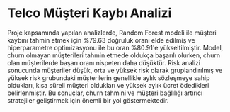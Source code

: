 # Telco Müşteri Kaybı Analizi
Proje kapsamında yapılan analizlerde, Random Forest modeli ile müşteri kaybını tahmin etmek için %79.63 doğruluk oranı elde edilmiş ve hiperparametre optimizasyonu ile bu oran %80.91'e yükseltilmiştir. Model, churn olmayan müşterileri tahmin etmede oldukça başarılı olurken, churn olan müşterilerde başarı oranı nispeten daha düşüktür. Risk analizi sonucunda müşteriler düşük, orta ve yüksek risk olarak gruplandırılmış ve yüksek risk grubundaki müşterilerin genellikle aylık sözleşmeye sahip oldukları, kısa süreli müşteri oldukları ve yüksek aylık ücret ödedikleri belirlenmiştir. Bu sonuçlar, churn tahmini ve müşteri bağlılığı artırıcı stratejiler geliştirmek için önemli bir yol göstermektedir.
